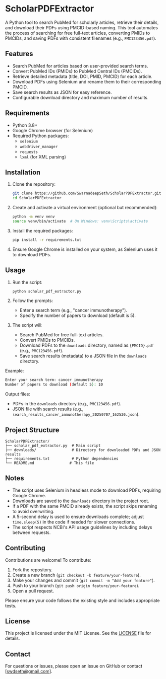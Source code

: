 # ScholarPDFExtractor

A Python tool to search PubMed for scholarly articles, retrieve their details, and download their PDFs using PMCID-based naming. This tool automates the process of searching for free full-text articles, converting PMIDs to PMCIDs, and saving PDFs with consistent filenames (e.g., `PMC123456.pdf`).

## Features
- Search PubMed for articles based on user-provided search terms.
- Convert PubMed IDs (PMIDs) to PubMed Central IDs (PMCIDs).
- Retrieve detailed metadata (title, DOI, PMID, PMCID) for each article.
- Download PDFs using Selenium and rename them to their corresponding PMCID.
- Save search results as JSON for easy reference.
- Configurable download directory and maximum number of results.

## Requirements
- Python 3.8+
- Google Chrome browser (for Selenium)
- Required Python packages:
  - `selenium`
  - `webdriver_manager`
  - `requests`
  - `lxml` (for XML parsing)

## Installation
1. Clone the repository:
   ```bash
   git clone https://github.com/SwarnadeepSeth/ScholarPDFExtractor.git
   cd ScholarPDFExtractor
   ```

2. Create and activate a virtual environment (optional but recommended):
   ```bash
   python -m venv venv
   source venv/bin/activate  # On Windows: venv\Scripts\activate
   ```

3. Install the required packages:
   ```bash
   pip install -r requirements.txt
   ```

4. Ensure Google Chrome is installed on your system, as Selenium uses it to download PDFs.

## Usage
1. Run the script:
   ```bash
   python scholar_pdf_extractor.py
   ```

2. Follow the prompts:
   - Enter a search term (e.g., "cancer immunotherapy").
   - Specify the number of papers to download (default is 5).

3. The script will:
   - Search PubMed for free full-text articles.
   - Convert PMIDs to PMCIDs.
   - Download PDFs to the `downloads` directory, named as `{PMCID}.pdf` (e.g., `PMC123456.pdf`).
   - Save search results (metadata) to a JSON file in the `downloads` directory.

Example:
```bash
Enter your search term: cancer immunotherapy
Number of papers to download (default 5): 10
```

Output files:
- PDFs in the `downloads` directory (e.g., `PMC123456.pdf`).
- JSON file with search results (e.g., `search_results_cancer_immunotherapy_20250707_162530.json`).

## Project Structure
```
ScholarPDFExtractor/
├── scholar_pdf_extractor.py  # Main script
├── downloads/                # Directory for downloaded PDFs and JSON results
├── requirements.txt          # Python dependencies
└── README.md                # This file
```

## Notes
- The script uses Selenium in headless mode to download PDFs, requiring Google Chrome.
- Downloads are saved to the `downloads` directory in the project root.
- If a PDF with the same PMCID already exists, the script skips renaming to avoid overwriting.
- A 5-second delay is used to ensure downloads complete; adjust `time.sleep(5)` in the code if needed for slower connections.
- The script respects NCBI's API usage guidelines by including delays between requests.

## Contributing
Contributions are welcome! To contribute:
1. Fork the repository.
2. Create a new branch (`git checkout -b feature/your-feature`).
3. Make your changes and commit (`git commit -m "Add your feature"`).
4. Push to your branch (`git push origin feature/your-feature`).
5. Open a pull request.

Please ensure your code follows the existing style and includes appropriate tests.

## License
This project is licensed under the MIT License. See the [LICENSE](LICENSE) file for details.

## Contact
For questions or issues, please open an issue on GitHub or contact [swdseth@gmail.com].
